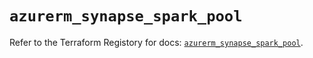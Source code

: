 # `azurerm_synapse_spark_pool`

Refer to the Terraform Registory for docs: [`azurerm_synapse_spark_pool`](https://www.terraform.io/docs/providers/azurerm/r/synapse_spark_pool).

